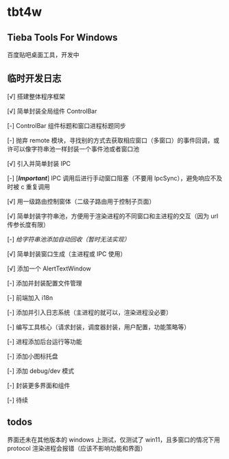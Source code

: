 # tbt4w

## Tieba Tools For Windows

百度贴吧桌面工具，开发中

## 临时开发日志

[√] 搭建整体程序框架

[√] 简单封装全局组件 ControlBar

[-] ControlBar 组件标题和窗口进程标题同步

[-] 抛弃 remote 模块，寻找别的方式去获取相应窗口（多窗口）的事件回调，或许可以像字符串池一样封装一个事件池或者窗口池

[√] 引入并简单封装 IPC

[-] [**_Important_**] IPC 调用后进行手动窗口阻塞（不要用 IpcSync），避免响应不及时被 c 重复调用

[√] 用一级路由控制窗体（二级子路由用于控制子页面）

[√] 简单封装字符串池，方便用于渲染进程的不同窗口和主进程的交互（因为 url 传参长度有限）

[-] _给字符串池添加自动回收（暂时无法实现）_

[√] 简单封装窗口生成（主进程或 IPC 使用）

[√] 添加一个 AlertTextWindow

[-] 添加并封装配置文件管理

[-] 前端加入 i18n

[-] 添加并引入日志系统（主进程的就可以，渲染进程没必要）

[-] 编写工具核心（请求封装，调度器封装，用户配置，功能策略等）

[-] 进程添加后台运行等功能

[-] 添加小图标托盘

[-] 添加 debug/dev 模式

[-] 封装更多界面和组件

[-] 待续

## todos

界面还未在其他版本的 windows 上测试，仅测试了 win11，且多窗口的情况下用 protocol 渲染进程会报错（应该不影响功能和界面）
